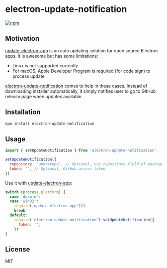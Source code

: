 # electron-update-notification

[![npm](https://img.shields.io/npm/v/electron-update-notification.svg)](https://www.npmjs.com/package/electron-update-notification)

## Motivation

[update-electron-app](https://github.com/electron/update-electron-app) is an auto updating solution for open source Electron apps. It is awesome but has some limitations:

- Linux is not supported currently
- For macOS, Apple Developer Program is required (for code sign) to process update

[electron-update-notification](.) comes to help in these cases. Instead of downloading installer automatically, it simply notifies user to go to GitHub release page when updates available.

## Installation

```sh
npm install electron-update-notification
```

## Usage

```js
import { setUpdateNotification } from 'electron-update-notification'

setUpdateNotification({
  repository: 'user/repo', // Optional, use repository field of package.json if not specified
  token: '', // Optional, GitHub access token
})
```

Use it with [update-electron-app](https://github.com/electron/update-electron-app):

```js
switch (process.platform) {
  case 'darwin':
  case 'win32':
    require('update-electron-app')()
    break
  default:
    require('electron-update-notification').setUpdateNotification({
      token: '',
    })
}
```

## License

MIT
